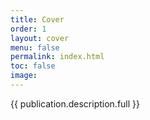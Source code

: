 ```yaml
---
title: Cover
order: 1
layout: cover
menu: false
permalink: index.html
toc: false
image:
---
```

{{ publication.description.full }}
